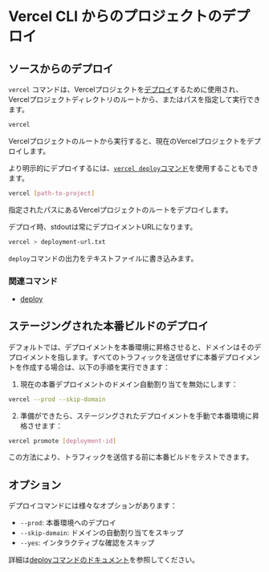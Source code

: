 # Vercel CLI からのプロジェクトのデプロイ

## ソースからのデプロイ

`vercel` コマンドは、Vercelプロジェクトを[デプロイ](/docs/cli/deploy)するために使用され、Vercelプロジェクトディレクトリのルートから、またはパスを指定して実行できます。

```bash
vercel
```

Vercelプロジェクトのルートから実行すると、現在のVercelプロジェクトをデプロイします。

より明示的にデプロイするには、[`vercel deploy`コマンド](/docs/cli/deploy)を使用することもできます。

```bash
vercel [path-to-project]
```

指定されたパスにあるVercelプロジェクトのルートをデプロイします。

デプロイ時、stdoutは常にデプロイメントURLになります。

```bash
vercel > deployment-url.txt
```

`deploy`コマンドの出力をテキストファイルに書き込みます。

### 関連コマンド

- [deploy](/docs/cli/deploy)

## ステージングされた本番ビルドのデプロイ

デフォルトでは、デプロイメントを本番環境に昇格させると、ドメインはそのデプロイメントを指します。すべてのトラフィックを送信せずに本番デプロイメントを作成する場合は、以下の手順を実行できます：

1. 現在の本番デプロイメントのドメイン自動割り当てを無効にします：

```bash
vercel --prod --skip-domain
```

2. 準備ができたら、ステージングされたデプロイメントを手動で本番環境に昇格させます：

```bash
vercel promote [deployment-id]
```

この方法により、トラフィックを送信する前に本番ビルドをテストできます。

## オプション

デプロイコマンドには様々なオプションがあります：

- `--prod`: 本番環境へのデプロイ
- `--skip-domain`: ドメインの自動割り当てをスキップ
- `--yes`: インタラクティブな確認をスキップ

詳細は[deployコマンドのドキュメント](/docs/cli/deploy)を参照してください。
